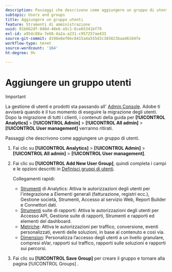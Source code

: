 ```yaml
---
description: Passaggi che descrivono come aggiungere un gruppo di utenti.
subtopic: Users and groups
title: Aggiungere un gruppo utenti
feature: Strumenti di amministrazione
uuid: 01b662df-040d-48e6-a5c1-6ce65341bf79
exl-id: a954c88a-7e68-4a2a-a231-c957257ae433
source-git-commit: d198e8ef0ec8415a4a555d3c385823baad6104fe
workflow-type: tm+mt
source-wordcount: '164'
ht-degree: 9%

---
```


# Aggiungere un gruppo utenti

>[!IMPORTANT]
>
>La gestione di utenti e prodotti sta passando all&#39; [Admin Console](https://helpx.adobe.com/it/enterprise/using/admin-console.html). Adobe ti avviserà quando è il tuo momento di eseguire la migrazione degli utenti. Dopo la migrazione di tutti i clienti, i contenuti della guida per **[!UICONTROL Analytics]** > **[!UICONTROL Admin]** > **[!UICONTROL All admin]** > **[!UICONTROL User management]** verranno ritirati.

Passaggi che descrivono come aggiungere un gruppo di utenti.

1. Fai clic su **[!UICONTROL Analytics]** > **[!UICONTROL Admin]** > **[!UICONTROL All admin]** > **[!UICONTROL User management]**.
1. Fai clic su **[!UICONTROL Add New User Group]**, quindi completa i campi e le opzioni descritti in [Definisci gruppi di utenti](/help/admin/user-management2/c-user-groups/groups.md).

   Collegamenti rapidi:

   * [Strumenti](/help/admin/user-management2/c-customize-report-access/groups-analytics-tools.md) di Analytics: Attiva le autorizzazioni degli utenti per l&#39;integrazione a Elementi generali (fatturazione, registri ecc.), Gestione società, Strumenti, Accesso al servizio Web, Report Builder e Connettori dati.
   * [Strumenti](/help/admin/user-management2/c-customize-report-access/groups-report-suite-tools.md) suite di rapporti: Attiva le autorizzazioni degli utenti per Accesso API, Gestione suite di rapporti, Strumenti e rapporti ed elementi del dashboard.
   * [Metriche](/help/admin/user-management2/c-customize-report-access/groups-metrics.md): Attiva le autorizzazioni per traffico, conversione, eventi personalizzati, eventi delle soluzioni, in base al contenuto e così via.
   * [Dimension](/help/admin/user-management2/c-customize-report-access/groups-dimensions.md): Personalizza l’accesso degli utenti a un livello granulare, compresi eVar, rapporti sul traffico, rapporti sulle soluzioni e rapporti sui percorsi.

1. Fai clic su **[!UICONTROL Save Group]** per creare il gruppo e tornare alla pagina [!UICONTROL Groups] .
